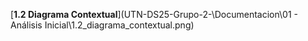 [**1.2 Diagrama Contextual**](UTN-DS25-Grupo-2-\Documentacion\01 - Análisis Inicial\1.2_diagrama_contextual.png)
